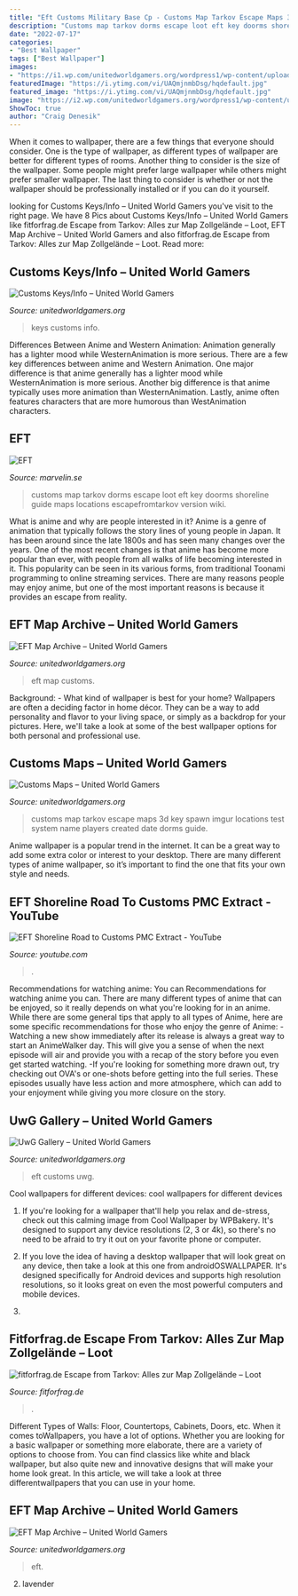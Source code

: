```yaml
---
title: "Eft Customs Military Base Cp - Customs Map Tarkov Escape Maps 3d Key Spawn Imgur Locations Test System Name Players Created Date Dorms Guide"
description: "Customs map tarkov dorms escape loot eft key doorms shoreline guide maps locations escapefromtarkov version wiki"
date: "2022-07-17"
categories:
- "Best Wallpaper"
tags: ["Best Wallpaper"]
images:
- "https://i1.wp.com/unitedworldgamers.org/wordpress1/wp-content/uploads/2017/11/EFT-maps.jpg?ssl=1"
featuredImage: "https://i.ytimg.com/vi/UAQmjnmbDsg/hqdefault.jpg"
featured_image: "https://i.ytimg.com/vi/UAQmjnmbDsg/hqdefault.jpg"
image: "https://i2.wp.com/unitedworldgamers.org/wordpress1/wp-content/uploads/2017/12/Dorm-Keys.png?fit=1920%2C1040&amp;ssl=1"
ShowToc: true
author: "Craig Denesik"
---
```



When it comes to wallpaper, there are a few things that everyone should consider. One is the type of wallpaper, as different types of wallpaper are better for different types of rooms. Another thing to consider is the size of the wallpaper. Some people might prefer large wallpaper while others might prefer smaller wallpaper. The last thing to consider is whether or not the wallpaper should be professionally installed or if you can do it yourself.

	

		
looking for Customs Keys/Info – United World Gamers you've visit to the right page. We have 8 Pics about Customs Keys/Info – United World Gamers like fitforfrag.de Escape from Tarkov: Alles zur Map Zollgelände – Loot, EFT Map Archive – United World Gamers and also fitforfrag.de Escape from Tarkov: Alles zur Map Zollgelände – Loot. Read more:
		
    
## Customs Keys/Info – United World Gamers

<img loading=lazy src="https://i2.wp.com/unitedworldgamers.org/wordpress1/wp-content/uploads/2017/12/Dorm-Keys.png?fit=1920%2C1040&amp;ssl=1" onerror="this.onerror=null;this.src='https://tse1.mm.bing.net/th?id=OIP.NiJwtvuMrLRP9FA6vCLNnwHaEA&amp;pid=15.1';" alt="Customs Keys/Info – United World Gamers">

_Source: unitedworldgamers.org_

>keys customs info. 

	

Differences Between Anime and Western Animation: Animation generally has a lighter mood while WesternAnimation is more serious.
There are a few key differences between anime and Western Animation. One major difference is that anime generally has a lighter mood while WesternAnimation is more serious. Another big difference is that anime typically uses more animation than WesternAnimation. Lastly, anime often features characters that are more humorous than WestAnimation characters.

    
## EFT

<img loading=lazy src="http://marvelin.se/onewebmedia/Doorms_marvelin1_2.jpg" onerror="this.onerror=null;this.src='https://tse1.mm.bing.net/th?id=OIP.maP1UqRCPkIrAEaBMb-UjwHaEK&amp;pid=15.1';" alt="EFT">

_Source: marvelin.se_

>customs map tarkov dorms escape loot eft key doorms shoreline guide maps locations escapefromtarkov version wiki. 

	

What is anime and why are people interested in it?
Anime is a genre of animation that typically follows the story lines of young people in Japan. It has been around since the late 1800s and has seen many changes over the years. One of the most recent changes is that anime has become more popular than ever, with people from all walks of life becoming interested in it. This popularity can be seen in its various forms, from traditional Toonami programming to online streaming services. There are many reasons people may enjoy anime, but one of the most important reasons is because it provides an escape from reality.

    
## EFT Map Archive – United World Gamers

<img loading=lazy src="https://i1.wp.com/unitedworldgamers.org/wordpress1/wp-content/uploads/2017/11/EFT-Customs.jpg?fit=960%2C540&amp;ssl=1" onerror="this.onerror=null;this.src='https://tse2.mm.bing.net/th?id=OIP.sanbhmfTCO99bSLN5oGaGQHaEK&amp;pid=15.1';" alt="EFT Map Archive – United World Gamers">

_Source: unitedworldgamers.org_

>eft map customs. 

	

Background: - What kind of wallpaper is best for your home?
Wallpapers are often a deciding factor in home décor. They can be a way to add personality and flavor to your living space, or simply as a backdrop for your pictures. Here, we'll take a look at some of the best wallpaper options for both personal and professional use.

    
## Customs Maps – United World Gamers

<img loading=lazy src="https://i1.wp.com/unitedworldgamers.org/wordpress1/wp-content/uploads/2017/12/IMG_20180109_222037_465.jpg?fit=1280%2C720&amp;ssl=1" onerror="this.onerror=null;this.src='https://tse4.mm.bing.net/th?id=OIP.NR6FQvT-tO3KqU2vZXNkSgHaEK&amp;pid=15.1';" alt="Customs Maps – United World Gamers">

_Source: unitedworldgamers.org_

>customs map tarkov escape maps 3d key spawn imgur locations test system name players created date dorms guide. 

	

Anime wallpaper is a popular trend in the internet. It can be a great way to add some extra color or interest to your desktop. There are many different types of anime wallpaper, so it’s important to find the one that fits your own style and needs.

    
## EFT Shoreline Road To Customs PMC Extract - YouTube

<img loading=lazy src="https://i.ytimg.com/vi/UAQmjnmbDsg/hqdefault.jpg" onerror="this.onerror=null;this.src='https://tse2.mm.bing.net/th?id=OIP.Vwww_ysg_PV7avd_K_At5wHaFj&amp;pid=15.1';" alt="EFT Shoreline Road to Customs PMC Extract - YouTube">

_Source: youtube.com_

>. 

	

Recommendations for watching anime: You can
Recommendations for watching anime you can. There are many different types of anime that can be enjoyed, so it really depends on what you're looking for in an anime. While there are some general tips that apply to all types of Anime, here are some specific recommendations for those who enjoy the genre of Anime: 
-Watching a new show immediately after its release is always a great way to start an AnimeWalker day. This will give you a sense of when the next episode will air and provide you with a recap of the story before you even get started watching. 
-If you're looking for something more drawn out, try checking out OVA's or one-shots before getting into the full series. These episodes usually have less action and more atmosphere, which can add to your enjoyment while giving you more closure on the story.

    
## UwG Gallery – United World Gamers

<img loading=lazy src="https://i1.wp.com/unitedworldgamers.org/wordpress1/wp-content/uploads/2017/11/EFT-maps.jpg?ssl=1" onerror="this.onerror=null;this.src='https://tse3.mm.bing.net/th?id=OIP.dM_BO-j9HB4e5iKk6ZcP_AHaEK&amp;pid=15.1';" alt="UwG Gallery – United World Gamers">

_Source: unitedworldgamers.org_

>eft customs uwg. 

	

Cool wallpapers for different devices:
cool wallpapers for different devices 

1. If you're looking for a wallpaper that'll help you relax and de-stress, check out this calming image from Cool Wallpaper by WPBakery. It's designed to support any device resolutions (2, 3 or 4k), so there's no need to be afraid to try it out on your favorite phone or computer.

2. If you love the idea of having a desktop wallpaper that will look great on any device, then take a look at this one from androidOSWALLPAPER. It's designed specifically for Android devices and supports high resolution resolutions, so it looks great on even the most powerful computers and mobile devices.

3.

    
## Fitforfrag.de Escape From Tarkov: Alles Zur Map Zollgelände – Loot

<img loading=lazy src="https://images.mein-mmo.de/magazin/medien/2020/01/escape-from-tarkov-map-customs-zollgelände.jpg" onerror="this.onerror=null;this.src='https://tse3.mm.bing.net/th?id=OIP.F-u7jCmjI-jl7_HAY3WH-gHaEK&amp;pid=15.1';" alt="fitforfrag.de Escape from Tarkov: Alles zur Map Zollgelände – Loot">

_Source: fitforfrag.de_

>. 

	

Different Types of Walls: Floor, Countertops, Cabinets, Doors, etc.
When it comes toWallpapers, you have a lot of options. Whether you are looking for a basic wallpaper or something more elaborate, there are a variety of options to choose from. You can find classics like white and black wallpaper, but also quite new and innovative designs that will make your home look great. In this article, we will take a look at three differentwallpapers that you can use in your home.

    
## EFT Map Archive – United World Gamers

<img loading=lazy src="https://i0.wp.com/unitedworldgamers.org/wordpress1/wp-content/uploads/2017/12/Check-point-short-cut-Factory-Key-Industrial-Side.png?ssl=1" onerror="this.onerror=null;this.src='https://tse2.mm.bing.net/th?id=OIP.6sEGdZCScJv9q5IS8Bw4ggHaEA&amp;pid=15.1';" alt="EFT Map Archive – United World Gamers">

_Source: unitedworldgamers.org_

>eft. 

	

2. lavender 


